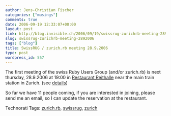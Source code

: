 ```yaml
---
author: Jens-Christian Fischer
categories: ["musings"]
comments: true
date: 2006-09-19 12:33:07+00:00
layout: post
link: http://blog.invisible.ch/2006/09/19/swissrug-zurichrb-meeting-2892006/
slug: swissrug-zurichrb-meeting-2892006
tags: ["blog"]
title: SwissRUG / zurich.rb meeting 28.9.2006
type: post
wordpress_id: 557
---
```


The first meeting of the swiss Ruby Users Group (and/or zurich.rb) is next thursday, 28.9.2006 at 19:00 in [Restaurant Reithalle][1] near the main train station in Zurich. (see [details][2])

So far we have 11 people coming, if you are interested in joining, please send me an email, so I can update the reservation at the restaurant.


[1]: http://www.restaurant-reithalle.ch/
[2]: http://tel.search.ch/detail/b1e520745dc1e71d


Technorati Tags: [zurich.rb](http://www.technorati.com/tag/zurich.rb), [swissrug](http://www.technorati.com/tag/swissrug), [zurich](http://www.technorati.com/tag/zurich)
